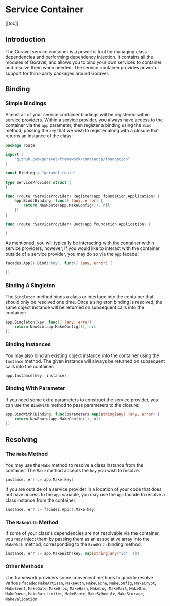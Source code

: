 # Service Container

[[toc]]

## Introduction

The Goravel service container is a powerful tool for managing class dependencies and performing dependency injection. It contains all the modules of Goravel, and allows you to bind your own services to container and resolve them when needed. The service container provides powerful support for third-party packages around Goravel.

## Binding

### Simple Bindings

Almost all of your service container bindings will be registered within [service providers](./service-providers.md). Within a service provider, you always have access to the container via the `app` parameter, then register a binding using the `Bind` method, passing the `key` that we wish to register along with a closure that returns an instance of the class:

```go
package route

import (
	"github.com/goravel/framework/contracts/foundation"
)

const Binding = "goravel.route"

type ServiceProvider struct {
}

func (route *ServiceProvider) Register(app foundation.Application) {
	app.Bind(Binding, func() (any, error) {
		return NewRoute(app.MakeConfig()), nil
	})
}

func (route *ServiceProvider) Boot(app foundation.Application) {

}
```

As mentioned, you will typically be interacting with the container within service providers; however, if you would like to interact with the container outside of a service provider, you may do so via the `App` facade:

```go
facades.App().Bind("key", func() (any, error) {
    ...
})
```

### Binding A Singleton

The `Singleton` method binds a class or interface into the container that should only be resolved one time. Once a singleton binding is resolved, the same object instance will be returned on subsequent calls into the container:

```go
app.Singleton(key, func() (any, error) {
    return NewGin(app.MakeConfig()), nil
})
```

### Binding Instances

You may also bind an existing object instance into the container using the `Instance` method. The given instance will always be returned on subsequent calls into the container:

```go
app.Instance(key, instance)
```

### Binding With Parameter

If you need some extra parameters to construct the service provider, you can use the `BindWith` method to pass parameters to the closure:

```go
app.BindWith(Binding, func(parameters map[string]any) (any, error) {
    return NewRoute(app.MakeConfig()), nil
})
```

## Resolving

### The `Make` Method

You may use the `Make` method to resolve a class instance from the container. The `Make` method accepts the `key` you wish to resolve:

```go
instance, err := app.Make(key)
```

If you are outside of a service provider in a location of your code that does not have access to the `app` variable, you may use the `App` facade to resolve a class instance from the container:

```go
instance, err := facades.App().Make(key)
```

### The `MakeWith` Method

If some of your class's dependencies are not resolvable via the container, you may inject them by passing them as an associative array into the `MakeWith` method, corresponding to the `BindWith` binding method:

```go
instance, err := app.MakeWith(key, map[string]any{"id": 1})
```

### Other Methods

The framework providers some convenient methods to quickly resolve various `facade`: `MakeArtisan`, `MakeAuth`, `MakeCache`, `MakeConfig`, `MakeCrypt`, `MakeEvent`, `MakeGate`, `MakeGrpc`, `MakeHash`, `MakeLog`, `MakeMail`, `MakeOrm`, `MakeQueue`, `MakeRateLimiter`, `MakeRoute`, `MakeSchedule`, `MakeStorage`, `MakeValidation`.
